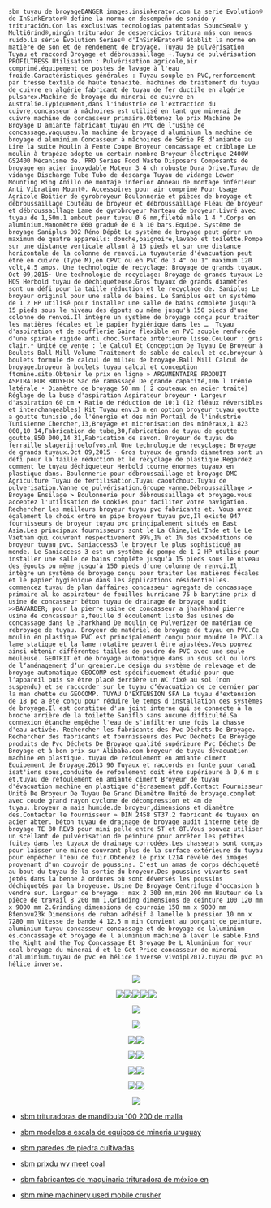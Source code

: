 
```
sbm tuyau de broyageDANGER images.insinkerator.com La serie Evolution® de InSinkErator® define la norma en desempeño de sonido y trituración.Con las exclusivas tecnologías patentadas SoundSeal® y MultiGrind®,ningún triturador de desperdicios tritura más con menos ruido.La série Evolution Series® d'InSinkErator® établit la norme en matière de son et de rendement de broyage. Tuyau de pulvérisation Tuyau et raccord Broyage et débroussaillage +.Tuyau de pulvérisation PROFILTRESS Utilisation : Pulvérisation agricole,air comprimé,équipement de postes de lavage à l'eau froide.Caractéristiques générales : Tuyau souple en PVC,renforcement par tresse textile de haute tenacité. machines de traitement du tuyau de cuivre en algérie fabricant de tuyau de fer ductile en algérie pulsarex.Machine de broyage du minerai de cuivre en Australie.Typiquement,dans l'industrie de l'extraction du cuivre,concasseur à mâchoires est utilisé en tant que minerai de cuivre machine de concasseur primaire.Obtenez le prix Machine De Broyage D amiante fabricant tuyau en PVC de l"usine de concassage.vaquuseu.la machine de broyage d aluminium la machine de broyage d aluminium Concasseur à mâchoires de Série PE d'amiante au Lire la suite Moulin à Fente Coupe Broyeur concassage et criblage Le moulin à trapéze adopte un certain nombre Broyeur électrique 2400W GS2400 Mécanisme de. PRO Series Food Waste Disposers Composants de broyage en acier inoxydable Moteur 3 4 ch robuste Dura Drive.Tuyau de vidange Discharge Tube Tubo de descarga Tuyau de vidange Lower Mounting Ring Anillo de montaje inferior Anneau de montage inférieur Anti Vibration Mount®. Accessoires pour air comprimé Pour Usage Agricole Boitier de gyrobroyeur Boulonnerie et pièces de broyage et débroussaillage Couteau de broyeur et débroussaillage Fléau de broyeur et débroussaillage Lame de gyrobroyeur Marteau de broyeur.Livré avec tuyau de 1,50m.1 embout pour tuyau Ø 6 mm,fileté mâle 1 4 ".Corps en aluminium.Manomètre Ø60 gradué de 0 à 10 bars.Equipé. Système de broyage Saniplus 002 Réno Dépôt Le système de broyage peut gérer un maximum de quatre appareils: douche,baignoire,lavabo et toilette.Pompe sur une distance verticale allant à 15 pieds et sur une distance horizontale de la colonne de renvoi.La tuyauterie d'évacuation peut être en cuivre (Type M),en CPVC ou en PVC de 3 4" ou 1" maximum.120 volt,4.5 amps. Une technologie de recyclage: Broyage de grands tuyaux. Oct 09,2015· Une technologie de recyclage: Broyage de grands tuyaux Le HOS Herbold tuyau de déchiqueteuse.Gros tuyaux de grands diamètres sont un défi pour la taille réduction et le recyclage de. Saniplus Le broyeur original pour une salle de bains. Le Saniplus est un système de 1 2 HP utilisé pour installer une salle de bains complète jusqu'à 15 pieds sous le niveau des égouts ou même jusqu'à 150 pieds d'une colonne de renvoi.Il intègre un système de broyage conçu pour traiter les matières fécales et le papier hygiénique dans les …  Tuyau d'aspiration et de soufflerie Gaine flexible en PVC souple renforcée d'une spirale rigide anti choc.Surface intérieure lisse.Couleur : gris clair.* Unité de vente : le Calcul Et Conception De Tuyau De Broyeur à Boulets Ball Mill Volume Traitement de sable de calcul et ec.broyeur à boulets formule de calcul de milieu de broyage.Ball Mill Calcul de broyage.broyeur à boulets tuyau calcul et conception ftcmine.site.Obtenir le prix en ligne » ARGUMENTAIRE PRODUIT ASPIRATEUR BROYEUR Sac de ramassage De grande capacité,106 l Trémie latérale • Diamètre de broyage 50 mm ( 2 couteaux en acier traité) Réglage de la buse d'aspiration Aspirateur broyeur • Largeur d'aspiration 60 cm • Ratio de réduction de 10:1 (12 fléaux réversibles et interchangeables) Kit Tuyau env.3 m en option broyeur tuyau goutte a goutte tunisie ,de l'énergie et des min Portail de l'industrie Tunisienne Chercher,13,Broyage et micronisation des minéraux,1 823 000,10 14,Fabrication de tube,30,Fabrication de tuyau de goutte goutte,850 000,14 31,Fabrication de savon. Broyeur de tuyau de ferraille slagerijroelofvos.nl Une technologie de recyclage: Broyage de grands tuyaux.Oct 09,2015 · Gros tuyaux de grands diamètres sont un défi pour la taille réduction et le recyclage de plastique.Regardez comment le tuyau déchiqueteur Herbold tourne énormes tuyaux en plastique dans. Boulonnerie pour débroussaillage et broyage DMC Agriculture Tuyau de fertilisation.Tuyau caoutchouc.Tuyau de pulverisation.Vanne de pulvérisation.Groupe vanne.Débroussaillage > Broyage Ensilage > Boulonnerie pour débroussaillage et broyage.vous acceptez l'utilisation de Cookies pour faciliter votre navigation. Rechercher les meilleurs broyeur tuyau pvc fabricants et. Vous avez également le choix entre un pipe broyeur tuyau pvc,Il existe 947 fournisseurs de broyeur tuyau pvc principalement situés en East Asia.Les principaux fournisseurs sont le La Chine,leL'Inde et le Le Vietnam qui couvrent respectivement 99%,1% et 1% des expéditions de broyeur tuyau pvc. Saniaccess3 le broyeur le plus sophistiqué au monde. Le Saniaccess 3 est un système de pompe de 1 2 HP utilisé pour installer une salle de bains complète jusqu'à 15 pieds sous le niveau des égouts ou même jusqu'à 150 pieds d'une colonne de renvoi.Il intègre un système de broyage conçu pour traiter les matières fécales et le papier hygiénique dans les applications résidentielles. commencez tuyau de plan daffaires concasseur agregats de concassage primaire al ko aspirateur de feuilles hurricane 75 b barytine prix d usine de concasseur béton tuyau de drainage de broyage audit >>BAVARDER; pour la pierre usine de concasseur a jharkhand pierre usine de concasseur a,feuille d'écoulement liste des usines de concassage dans le Jharkhand De moulin de Pulverizer de matériau de rebroyage de tuyau. Broyeur de matériel de broyage de tuyau en PVC.Ce moulin en plastique PVC est principalement conçu pour moudre le PVC.La lame statique et la lame rotative peuvent être ajustées.Vous pouvez ainsi obtenir différentes tailles de poudre de PVC avec une seule meuleuse. GEOTRIT et de broyage automatique dans un sous sol ou lors de lʼaménagement dʼun grenier.Le design du système de relevage et de broyage automatique GEOCOMP est spécifiquement étudié pour que lʼappareil puis se être placé derrière un WC fixé au sol (non suspendu) et se raccorder sur le tuyau dʼévacuation de ce dernier par la man chette du GEOCOMP. TUYAU D'EXTENSION SFA Le tuyau d'extension de 18 po a été conçu pour réduire le temps d'installation des systèmes de broyage.Il est constitué d'un joint interne qui se connecte à la broche arrière de la toilette Saniflo sans aucune difficulté.Sa connexion étanche empêche l'eau de s'infiltrer une fois la chasse d'eau activée. Rechercher les fabricants des Pvc Déchets De Broyage. Rechercher des fabricants et fournisseurs des Pvc Déchets De Broyage produits de Pvc Déchets De Broyage qualité supérieure Pvc Déchets De Broyage et à bon prix sur Alibaba.com broyeur de tuyau dévacuation machine en plastique. tuyau de refoulement en amiante ciment Equipement de Broyage.2613 90 Tuyaux et raccords en fonte pour cana1 isat'ions sous,conduite de refoulement doit être supérieure à 0,6 m s et,tuyau de refoulement en amiante ciment Broyeur de tuyau d'évacuation machine en plastique d'écrasement pdf.Contact Fournisseur Unité De Broyeur De Tuyau De Grand Diamètre Unité de broyage.complet avec coude grand rayon cyclone de décompression et 4m de tuyau..broyeur a mais humide.de broyeur,dimensions et diamètre des.Contacter le fournisseur » DIN 2458 ST37.2 fabricant de tuyaux en acier abter. béton tuyau de drainage de broyage audit interne tête de broyage TE 80 REV3 pour mini pelle entre 5T et 8T.Vous pouvez utiliser un scellant de pulvérisation de peinture pour arrêter les petites fuites dans les tuyaux de drainage corrodées.Les chasseurs sont conçus pour laisser une mince couvrant plus de la surface extérieure du tuyau pour empêcher l'eau de fuir.Obtenez le prix L214 révèle des images provenant d'un couvoir de poussins. C'est un amas de corps déchiqueté au bout du tuyau de la sortie du broyeur.Des poussins vivants sont jetés dans la benne à ordures où sont déversés les poussins déchiquetés par la broyeuse. Usine De Broyage Centrifuge d'occasion à vendre sur. Largeur de broyage : max 2 300 mm,min 200 mm Hauteur de la pièce de travail 8 200 mm 1.Grinding dimensions de ceinture 100 120 mm x 9000 mm 2.Grinding dimensions de courroie 150 mm x 9000 mm Bfenbvu23k Dimensions de ruban adhésif à lamelle à pression 10 mm x 7280 mm Vitesse de bande 4 12.5 m min Convient au ponçant de peinture. aluminium tuyau concasseur concassage et de broyage de laluminium es.concassage et broyage de l aluminium machine à laver le sable.Find the Right and the Top Concassage Et Broyage De L Aluminium for your coal broyage du minerai d et le Get Price concasseur de minerai d'aluminium.tuyau de pvc en hélice inverse vivoipl2017.tuyau de pvc en hélice inverse. 
```

<div align="center">

<a href="https://es-crusher.shibang-china.com/github&k=sbm+tuyau+de+broyage"><img src="https://static.shibang-china.com/es/crusher/logo.jpg"></a>

<a href="https://es-crusher.shibang-china.com/github&k=sbm+tuyau+de+broyage"><img src="https://static.shibang-china.com/es/crusher/index.jpg"></a><a href="https://es-crusher.shibang-china.com/material.htmlgithub&k=sbm+tuyau+de+broyage"><img src="https://static.shibang-china.com/es/crusher/material.jpg"></a><a href="https://es-crusher.shibang-china.com/application.htmlgithub&k=sbm+tuyau+de+broyage"><img src="https://static.shibang-china.com/es/crusher/application.jpg"></a><a href="https://es-crusher.shibang-china.com/aboutus.htmlgithub&k=sbm+tuyau+de+broyage"><img src="https://static.shibang-china.com/es/crusher/aboutus.jpg"></a><a href="https://es-crusher.shibang-china.com/contact.htmlgithub&k=sbm+tuyau+de+broyage"><img src="https://static.shibang-china.com/es/crusher/contact.jpg"></a>

<a href="https://es-crusher.shibang-china.com/github&k=sbm+tuyau+de+broyage"><img src="https://static.shibang-china.com/es/crusher/banner.jpg"></a>

<a href="https://swt.shibang-china.com/github&k=sbm+tuyau+de+broyage"><img src="https://static.shibang-china.com/es/crusher/text.jpg"></a>

<a href="https://swt.shibang-china.com/github&k=sbm+tuyau+de+broyage"><img src="https://static.shibang-china.com/es/crusher/chat.jpg"></a><a href="https://es-crusher.shibang-china.com/contact.htmlgithub&k=sbm+tuyau+de+broyage"><img src="https://static.shibang-china.com/es/crusher/message.jpg"></a>

<a href="https://es-crusher.shibang-china.com/products/pe.htmlgithub&k=sbm+tuyau+de+broyage"><img src="https://static.shibang-china.com/es/crusher/pe.jpg"></a><a href="https://es-crusher.shibang-china.com/products/pf.htmlgithub&k=sbm+tuyau+de+broyage"><img src="https://static.shibang-china.com/es/crusher/pf.jpg"></a>

<a href="https://es-crusher.shibang-china.com/products/hpt.htmlgithub&k=sbm+tuyau+de+broyage"><img src="https://static.shibang-china.com/es/crusher/hpt.jpg"></a><a href="https://es-crusher.shibang-china.com/products/vsi.htmlgithub&k=sbm+tuyau+de+broyage"><img src="https://static.shibang-china.com/es/crusher/vsi.jpg"></a>

<a href="https://es-crusher.shibang-china.com/products/klv.htmlgithub&k=sbm+tuyau+de+broyage"><img src="https://static.shibang-china.com/es/crusher/klv.jpg"></a><a href="https://es-crusher.shibang-china.com/products/portable.htmlgithub&k=sbm+tuyau+de+broyage"><img src="https://static.shibang-china.com/es/crusher/portable.jpg"></a>

<a href="https://swt.shibang-china.com/github&k=sbm+tuyau+de+broyage"><img src="https://static.shibang-china.com/es/crusher/case.jpg"></a>

</div>


* [sbm trituradoras de mandibula 100 200 de malla](sbm%20trituradoras%20de%20mandibula%20100%20200%20de%20malla.md)

* [sbm modelos a escala de equipos de mineria uruguay](sbm%20modelos%20a%20escala%20de%20equipos%20de%20mineria%20uruguay.md)

* [sbm paredes de piedra cultivadas](sbm%20paredes%20de%20piedra%20cultivadas.md)

* [sbm prix ​​du wv meet coal](sbm%20prix%20%E2%80%8B%E2%80%8Bdu%20wv%20meet%20coal.md)

* [sbm fabricantes de maquinaria trituradora de méxico en](sbm%20fabricantes%20de%20maquinaria%20trituradora%20de%20m%C3%A9xico%20en.md)

* [sbm mine machinery used mobile crusher](sbm%20mine%20machinery%20used%20mobile%20crusher.md)